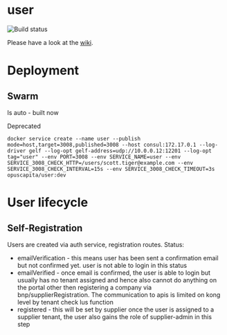 # user
![Build status](https://circleci.com/gh/OpusCapita/user.svg?style=shield&circle-token=991b64f8600ad273b673dc94799ec0ccca772d1c)

Please have a look at the [wiki](../../wiki).

# Deployment
## Swarm
Is auto - built now

Deprecated
```
docker service create --name user --publish mode=host,target=3008,published=3008 --host consul:172.17.0.1 --log-driver gelf --log-opt gelf-address=udp://10.0.0.12:12201 --log-opt tag="user" --env PORT=3008 --env SERVICE_NAME=user --env SERVICE_3008_CHECK_HTTP=/users/scott.tiger@example.com --env SERVICE_3008_CHECK_INTERVAL=15s --env SERVICE_3008_CHECK_TIMEOUT=3s opuscapita/user:dev
```

# User lifecycle

## Self-Registration
Users are created via auth service, registration routes.
Status:
* emailVerification - this means user has been sent a confirmation email but not confirmed yet. user is not able to login in this status
* emailVerified - once email is confirmed, the user is able to login but usually has no tenant assigned and hence also cannot do anything on the portal other then registering a company via bnp/supplierRegistration. The communication to apis is limited on kong level by tenant check lus function
* registered - this will be set by supplier once the user is assigned to a supplier tenant, the user also gains the role of supplier-admin in this step
